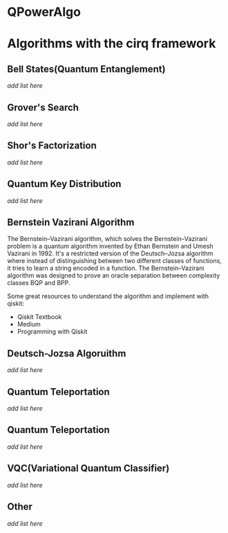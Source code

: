 # QPowerAlgo

# Algorithms with the cirq framework

## Bell States(Quantum Entanglement)
_add list here_

## Grover's Search
_add list here_

## Shor's Factorization
_add list here_

## Quantum Key Distribution
_add list here_

## Bernstein Vazirani Algorithm
The Bernstein–Vazirani algorithm, which solves the Bernstein–Vazirani problem is a quantum algorithm invented by Ethan Bernstein and Umesh Vazirani in 1992. It's a restricted version of the Deutsch–Jozsa algorithm where instead of distinguishing between two different classes of functions, it tries to learn a string encoded in a function. The Bernstein–Vazirani algorithm was designed to prove an oracle separation between complexity classes BQP and BPP.

Some great resources to understand the algorithm and implement with qiskit:

- Qiskit Textbook
- Medium
- Programming with Qiskit

## Deutsch-Jozsa Algoruithm
_add list here_

## Quantum Teleportation
_add list here_

## Quantum Teleportation
_add list here_

## VQC(Variational Quantum Classifier)
_add list here_

## Other
_add list here_
